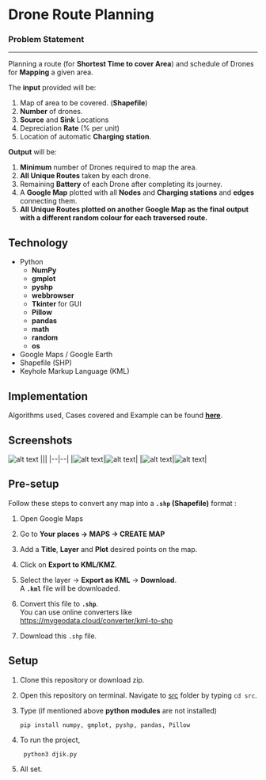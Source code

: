 # Drone Route Planning

### Problem Statement
---
 Planning a route (for **Shortest Time to cover Area**) and schedule of Drones for **Mapping** a given area.

 The **input** provided will be:
1) Map of area to be covered. (**Shapefile**) 
2) **Number** of drones. 
3) **Source** and **Sink** Locations 
4) Depreciation **Rate** (% per unit)
5) Location of automatic **Charging station**.

**Output** will be:
1) **Minimum** number of Drones required to map the area.
2) **All Unique Routes** taken by each drone.
3) Remaining **Battery** of each Drone after completing its journey.
4) A **Google Map** plotted with all **Nodes** and **Charging stations** and **edges** connecting them.
5) **All Unique Routes plotted on another Google Map as the final output with a different random colour for each traversed route.**

## Technology
* Python 
   * **NumPy**
   * **gmplot**
   * **pyshp**
   * **webbrowser**
   * **Tkinter** for GUI
   * **Pillow**
   * **pandas**
   * **math**
   * **random**
   * **os**
* Google Maps / Google Earth 
* Shapefile (SHP)
* Keyhole Markup Language (KML)

## Implementation

Algorithms used, Cases covered and Example can be found **[here](https://github.com/karved/Drone-route-planning/blob/master/Implementation.md)**.

## Screenshots 
![alt text](https://github.com/karved/Drone-route-planning/blob/master/pics/1.png)
|||
|--|--|
|![alt text](https://github.com/karved/Drone-route-planning/blob/master/pics/2.png)|![alt text](https://github.com/karved/Drone-route-planning/blob/master/pics/3.png)|
|![alt text](https://github.com/karved/Drone-route-planning/blob/master/pics/4.png)|![alt text](https://github.com/karved/Drone-route-planning/blob/master/pics/5.png)|

## Pre-setup
Follow these steps to convert any map into a **```.shp``` (Shapefile)** format :
1. Open Google Maps  
2. Go to **Your places →  MAPS →  CREATE MAP**   

3. Add a **Title**, **Layer** and **Plot** desired points on the map. 

4. Click on **Export to KML/KMZ**.  

5. Select the layer →  **Export as KML** →  **Download**.  
   A **```.kml```** file will be downloaded.  

6. Convert this file to **```.shp```**.  
   You can use online converters like https://mygeodata.cloud/converter/kml-to-shp

7. Download this  ```.shp``` file.

## Setup
1. Clone this repository or download zip.  
2. Open this repository on terminal. Navigate to [src](https://github.com/karved/Drone-route-planning/tree/master/src) folder by typing ```cd src```.

3. Type (if mentioned above **python modules** are not installed)  

   ```
   pip install numpy, gmplot, pyshp, pandas, Pillow
   ``` 
   
4. To run the project,
   ```
    python3 djik.py
   ```
5. All set.
